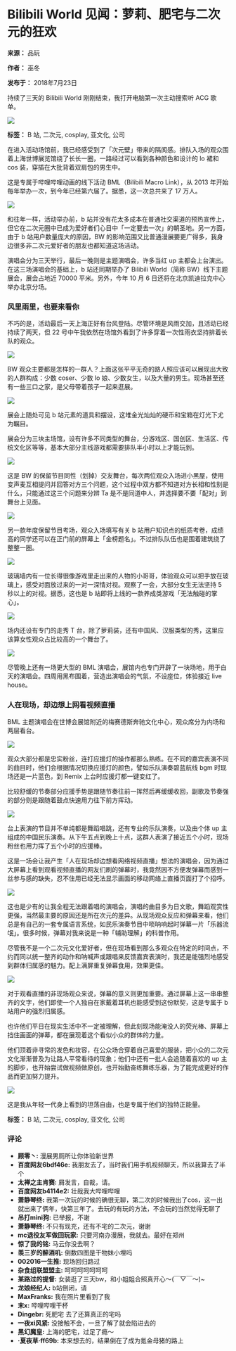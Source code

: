 # Bilibili World 见闻：萝莉、肥宅与二次元的狂欢

**来源：** 品玩

**作者：** 巫冬

**发布于：** 2018年7月23日

持续了三天的 Bilibili World 刚刚结束，我打开电脑第一次主动搜索听 ACG 歌单。

![](https://cdn.pingwest.com/FnVauKXU2K2v6Uomn7_WHvxLNOkl?x-oss-process=style/article-thumb-lg)

**标签：** B 站, 二次元, cosplay, 亚文化, 公司

在进入活动场馆前，我已经感受到了「次元壁」带来的隔阂感。排队入场的观众围着上海世博展览馆绕了长长一圈，一路经过可以看到各种颜色和设计的 lo 裙和 cos 装，穿插在大批背着双肩包的男生中。

这是专属于哔哩哔哩动画的线下活动 BML（Bilibili Macro Link），从 2013 年开始每年举办一次，到今年已经第六届了。据悉，这一次总共来了 17 万人。

![](https://cdn.pingwest.com/default/20180723/9ef9ad626bca684400bff408348840a8.jpg?x-oss-process=style/article-body)

和往年一样，活动举办前，b 站并没有花太多成本在普通社交渠道的预热宣传上，但它在二次元圈中已成为爱好者们心目中「一定要去一次」的朝圣地。另一方面，由于 b 站用户数量庞大的原因，BW 的影响范围又比普通漫展要更广得多，我身边很多非二次元爱好者的朋友也都知道这场活动。

演唱会分为三天举行，最后一晚则是主题演唱会，许多当红 up 主都会上台演出。在这三场演唱会的基础上，b 站还同期举办了 Bilibili World（简称 BW）线下主题展会，展会占地近 70000 平米。另外，今年 10 月 6 日还将在北京凯迪拉克中心举办北京分场。

### 风里雨里，也要来看你

不巧的是，活动最后一天上海正好有台风登陆。尽管环境是风雨交加，且活动已经持续了两天，但 22 号中午我依然在场馆外看到了许多穿着一次性雨衣坚持排着长队的观众。

![](https://cdn.pingwest.com/default/20180723/2754a7ed8ececd7ced1448d89297a658.jpg?x-oss-process=style/article-body)

BW 观众主要都是怎样的一群人？上面这张平平无奇的路人照应该可以展现出大致的人群构成：少数 coser、少数 lo 娘、少数女生，以及大量的男生。现场甚至还有一些三口之家，是父母带着孩子一起来逛展。

![](https://cdn.pingwest.com/default/20180723/df116427aba502c89e273bb12a57ee4a.jpg?x-oss-process=style/article-body)

展会上随处可见 b 站元素的道具和摆设，这堆金光灿灿的硬币和宝箱在灯光下尤为瞩目。

展会分为三块主场馆，设有许多不同类型的舞台，分游戏区、国创区、生活区、传统文化区等等，基本大部分主线游戏都需要排队半小时以上才能玩到。

![](https://cdn.pingwest.com/default/20180723/ae9efd7ac93c98df44e75b8c74b5e7bf.jpg?x-oss-process=style/article-body)

这是 BW 的保留节目同性（划掉）交友舞台，每次两位观众入场进小黑屋，使用变声麦互相提问并回答对方三个问题，这个过程中双方都不知道对方长相和性别是什么，只能通过这三个问题来分辨 Ta 是不是同道中人，并选择要不要「配对」到舞台上见面。

![](https://cdn.pingwest.com/default/20180723/df9f94078c7d9157b63926e3121541fa.jpg?x-oss-process=style/article-body)

另一款年度保留节目考场，观众入场填写有关 b 站用户知识点的纸质考卷，成绩高的同学还可以在正门前的屏幕上「金榜题名」。不过排队队伍也是围着建筑绕了整整一圈。

![](https://cdn.pingwest.com/default/20180723/865fc46910fca3132ec7922c94833f18.jpg?x-oss-process=style/article-body)

玻璃墙内有一位长得很像游戏里走出来的人物的小哥哥，体验观众可以把手放在玻璃上，感受对面放过来的一对一深情对视。观察了一会，大部分女生无法坚持 5 秒以上的对视。据悉，这也是 b 站即将上线的一款养成类游戏「无法触碰的掌心」。

![](https://cdn.pingwest.com/default/20180723/de80f7aac716defcccfc1d4b1ae8393c.jpg?x-oss-process=style/article-body)

场内还设有专门的走秀 T 台，除了萝莉装，还有中国风、汉服类型的秀，这里应该算女性观众占比较高的一个舞台了。

![](https://cdn.pingwest.com/default/20180723/531fcf9f5e65c5b63d413a7b78898769.jpg?x-oss-process=style/article-body)

尽管晚上还有一场更大型的 BML 演唱会，展馆内也专门开辟了一块场地，用于白天的演唱会。四周用黑布围着，营造出演唱会的气氛，不设座位，体验接近 live house。

### 人在现场，却边想上网看视频直播

BML 主题演唱会在世博会展馆附近的梅赛德斯奔驰文化中心，观众席分为内场和两层看台。

![](https://cdn.pingwest.com/default/20180723/3f5b6d687076ae419cb38dc9b1e98305.jpg?x-oss-process=style/article-body)

观众大部分都是忠实粉丝，连打应援灯的操作都那么熟练。在不同的嘉宾表演不同的曲目时，他们会根据情况切换应援灯的颜色，譬如乐队演奏碧蓝航线 bgm 时现场还是一片蓝色，到 Remix 上台时应援灯都一键变红了。

比较舒缓的节奏部分应援手势是跟随节奏往前一挥然后再缓缓收回，副歌及节奏强的部分则是跟随着鼓点快速用力往下前方挥动。

![](https://cdn.pingwest.com/default/20180723/630df2586a5852350f8ae0872ccdbda3.jpg?x-oss-process=style/article-body)

台上表演的节目并不单纯都是舞蹈唱跳，还有专业的乐队演奏，以及由个体 up 主组成的中国民乐演奏。从下午五点到晚上十点，这群人表演了接近五个小时，现场粉丝也用力挥了五个小时的应援棒。

这是一场会让我产生「人在现场却边想看网络视频直播」想法的演唱会，因为通过大屏幕上看到观看视频直播的网友们刷的弹幕时，我竟然因不方便发弹幕而感到一丝参与感的缺失，忍不住用已经无法显示画面的移动网络上直播页面打了个招呼。

![](https://cdn.pingwest.com/default/20180723/57ee047a20597c45b3416249de4dcdea.jpg?x-oss-process=style/article-body)

这也是少有的让我全程无法跟着唱的演唱会，演唱的曲目多为日文歌，舞蹈观赏性更强，当然最主要的原因还是所在次元的差异。从现场观众反应和弹幕来看，他们总是有自己的一套专属语言系统，如民乐演奏节目中唢呐响起时弹幕一片「乐器流氓」。很多时候，弹幕对我来说是一种「辅助理解」的科普作用。

尽管我不是一个二次元文化爱好者，但在现场看到那么多观众在特定的时间点，不约而同以统一整齐的动作和呐喊声或跟唱来反馈嘉宾表演时，我还是能强烈地感受到群体归属感的魅力。配上满屏重复弹幕食用，效果更佳。

![](https://cdn.pingwest.com/default/20180723/995e47245c3dc4afd42c738abdf34808.jpg?x-oss-process=style/article-body)

对于观看直播的非现场观众来说，弹幕的意义则更加重要。通过屏幕上这一串串整齐的文字，他们即使一个人独自在家戴着耳机也能感受到这份默契，这是专属于 b 站用户的强烈归属感。

也许他们平日在现实生活中不一定被理解，但此刻现场能淹没人的荧光棒、屏幕上挡住画面的弹幕，都在展现着这个看似小众的群体的力量。

他们顶着非寻常的发色和妆容，在公众场合穿着自己喜爱的服装，把小众的二次元文化渐渐普及为让路人平常看待的现象；他们中还有一批人会追随着喜欢的 up 主的脚步，也开始尝试做视频做原创，也开始勤奋练舞练乐器，为了能完成更好的作品而更加努力提升。

![](https://cdn.pingwest.com/default/20180723/d65be9ac16487315c6f6cc5c494a21ee.jpg?x-oss-process=style/article-body)

这是我从年轻一代身上看到的坦荡自由，也是专属于他们的独特正能量。

**标签：** B 站, 二次元, cosplay, 亚文化, 公司

### 评论

*   **顾零丶:** 漫展男厕所让你体验新世界
*   **百度网友6bdf46e:** 我朋友去了，当时我们用手机视频聊天，所以我算去了半个
*   **太禅之主肯赛:** 屑发言，自裁，请。
*   **百度网友b4114e2:** 壮哉我大哔哩哔哩
*   **萧静琴终:** 我第一次玩的时候的确很无聊，第二次的时候我出了cos，这一出就出来了俩年，快第三年了。去玩的有玩的方法，不会玩的当然觉得无聊了
*   **吊打mini狗:** 已举报，不谢
*   **萧静琴终:** 不只有现充，还有不宅的二次元，谢谢
*   **mc退役友军做回玩家:** 只要河南办漫展，我就去。最好在郑州
*   **惊了我的铭:** 马云你没去啊？
*   **羡三岁的醉酒叽:** 倒数四图是干物妹小埋吗
*   **002016一生推:** 现场回归路过
*   **杂食组联盟盟主:** 呵呵呵呵呵呵呵
*   **某路过的提督:** 女装逛了三天bw，和小姐姐合照真开心～(￣▽￣～)~
*   **龙娘经纪人:** b站倒闭，请
*   **MaxFranks:** 我在照片里看到了我
*   **末x:** 哔哩哔哩干杯
*   **Dingebr:** 死肥宅 去了还算真正的宅吗
*   **一夜xi风紧:** 没接触不会，一旦了解了就会陷进去的
*   **黑幻魔皇:** 上海的肥宅，过足了瘾～
*   **·夏夜草·ff69b:** 本来想去的，结果倒在了成为氪金母猪的路上
